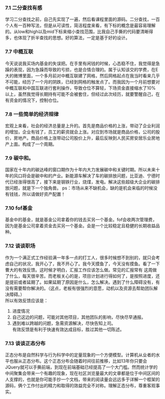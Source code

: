 ### 7.1 二分查找有感
学习二分查找之前，自己先实现了一遍，然后看课程里面的源码。二分查找，一百个人有一百种写法，但是从可读性，简洁程度来看，有下标的概念是最容易理解的。从low和high以及mid下标来缩小查找范围，比我自己手撕的代码要清晰得多，也体现了折半查找的思想。好的算法，一定是基于好的设计。

### 7.7 中概互联
今天说说我买场内基金的失误把。在手里有闲钱的时候，心态稳不住，我觉得是急躁的表现，因为急躁而导致的亏损，也是合情合理的。属于认知该交的学费，在E大的微博里面，一个多月前对中概互联建了网格，然后网格起点在我当时看来几乎不可能，经历了一个月的阴跌，已经到网格的触发点了。而我因为一个月前想要对中概互联和中国互联进行套利操作，导致仓位不算轻，下场资金直接缩水了10%以上，虽然我觉得长期持有可能不会被套住，但经过此次经历，就要警醒自己，在有资金的情况下，控制仓位。

### 7.8 一些简单的经济规律
宏观上来看，社会的经济总量是上升的。首先是商品价格的上涨，带动了企业利润的增加，企业有钱了，员工的薪资就会上涨。对应到市场就是商品价格，公司的股价，房地产。商品价格上涨带动公司股价上升，最后反映到人民买房安居乐业房地产上面。构成了一个周期。

### 7.9 碳中和。
国家在十年内的碳达峰的窗口期作为十年内大力发展碳中和关键时期。所以未来十年的风口将会是碳中和的产业。新能源车解决了车的碳排放问题，比亚迪、宁德时代已经涨得很高了，接下来是钢铁行业，烧煤，发电。解决这些超级大企业的碳排放问题，就是下一个独角兽。
ps：市场从来不缺机会，缺的是机会来临的时候没有钱钱，所以请做好资产配置！

### 7.10 fof基金
基金中的基金，就是基金公司拿着你的钱去买另一个基金。fof会收两次管理费，因为是基金公司拿着资金去买另一个基金。会是一个比较稳定且稳健的长期收益品种。

### 7.12 谈谈职场
作为一个满正式工作经验满一年多一点的打工人，很多时候想不到别的，就只会考虑自己的状况，我开心了，我不开心了。我今天摸鱼了，今天没有摸鱼。看了一下曹大的有效反馈。这时候才明白，汇报工作应该怎么做。常见的汇报常有 这周做了什么，每天很辛苦。而老板关心的是，项目计划进行得如何了，是按照进度，还是提前或者延期了。如果延期了原因是什么，怎么解决。遇到了什么障碍没有，有没有需要帮你解决的。（这点，老板有很强烈的意愿，动机以及资源去帮助团队解决障碍。）  
所以有效反馈应该是：  
1. 进度情况  
2. 自己这边的问题，可能对其他项目，其他团队的影响，尽快尽早通报。  
3. 遇到难以跨越的问题，急需资源解决，尽快告知上司。  
有效反馈是有利于快速有效达成目标，胜过其他一切陈述。

### 7.13 谈谈正态分布
正态分布是自然科学与行为科学中的定量现象的一个方便模型。计算机从业者的水平也服从正态分布。这个正态分布会随着时间往前推移，比如13年你只要会JQuery就可以手撕前端，到现在前端基础已经提高了一个大门槛。然而统计学的中间聚集会带来一个有趣的现象，现在社区浏览量最大的文章都是位于中间区间的人支撑的，也就是你可能手抄一个文档，带来的阅读量会远远多于详解一个框架的源码，俩个工作付出的精力和取得的效益完全不对称。理解正态分布，尊重客观事实。